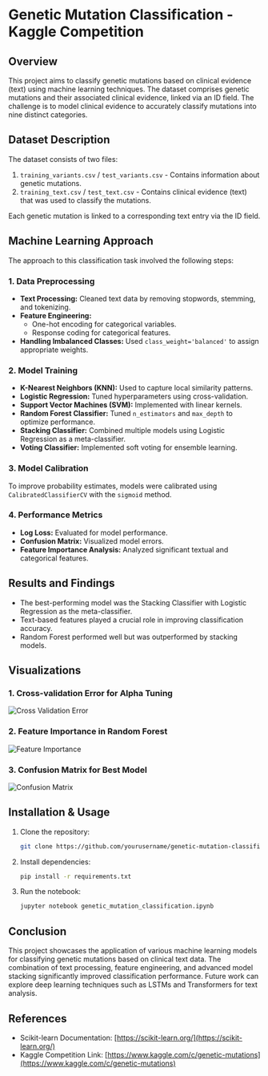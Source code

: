 # Genetic Mutation Classification - Kaggle Competition

## Overview
This project aims to classify genetic mutations based on clinical evidence (text) using machine learning techniques. The dataset comprises genetic mutations and their associated clinical evidence, linked via an ID field. The challenge is to model clinical evidence to accurately classify mutations into nine distinct categories.

## Dataset Description
The dataset consists of two files:
1. `training_variants.csv` / `test_variants.csv` - Contains information about genetic mutations.
2. `training_text.csv` / `test_text.csv` - Contains clinical evidence (text) that was used to classify the mutations.

Each genetic mutation is linked to a corresponding text entry via the ID field.

## Machine Learning Approach
The approach to this classification task involved the following steps:

### 1. Data Preprocessing
- **Text Processing:** Cleaned text data by removing stopwords, stemming, and tokenizing.
- **Feature Engineering:**
  - One-hot encoding for categorical variables.
  - Response coding for categorical features.
- **Handling Imbalanced Classes:** Used `class_weight='balanced'` to assign appropriate weights.

### 2. Model Training
- **K-Nearest Neighbors (KNN):** Used to capture local similarity patterns.
- **Logistic Regression:** Tuned hyperparameters using cross-validation.
- **Support Vector Machines (SVM):** Implemented with linear kernels.
- **Random Forest Classifier:** Tuned `n_estimators` and `max_depth` to optimize performance.
- **Stacking Classifier:** Combined multiple models using Logistic Regression as a meta-classifier.
- **Voting Classifier:** Implemented soft voting for ensemble learning.

### 3. Model Calibration
To improve probability estimates, models were calibrated using `CalibratedClassifierCV` with the `sigmoid` method.

### 4. Performance Metrics
- **Log Loss:** Evaluated for model performance.
- **Confusion Matrix:** Visualized model errors.
- **Feature Importance Analysis:** Analyzed significant textual and categorical features.

## Results and Findings
- The best-performing model was the Stacking Classifier with Logistic Regression as the meta-classifier.
- Text-based features played a crucial role in improving classification accuracy.
- Random Forest performed well but was outperformed by stacking models.

## Visualizations
### 1. Cross-validation Error for Alpha Tuning
![Cross Validation Error](images/cv_error_plot.png)

### 2. Feature Importance in Random Forest
![Feature Importance](images/feature_importance.png)

### 3. Confusion Matrix for Best Model
![Confusion Matrix](images/confusion_matrix.png)

## Installation & Usage
1. Clone the repository:
   ```sh
   git clone https://github.com/yourusername/genetic-mutation-classification.git
   ```
2. Install dependencies:
   ```sh
   pip install -r requirements.txt
   ```
3. Run the notebook:
   ```sh
   jupyter notebook genetic_mutation_classification.ipynb
   ```

## Conclusion
This project showcases the application of various machine learning models for classifying genetic mutations based on clinical text data. The combination of text processing, feature engineering, and advanced model stacking significantly improved classification performance. Future work can explore deep learning techniques such as LSTMs and Transformers for text analysis.

## References
- Scikit-learn Documentation: [https://scikit-learn.org/](https://scikit-learn.org/)
- Kaggle Competition Link: [https://www.kaggle.com/c/genetic-mutations](https://www.kaggle.com/c/genetic-mutations)

